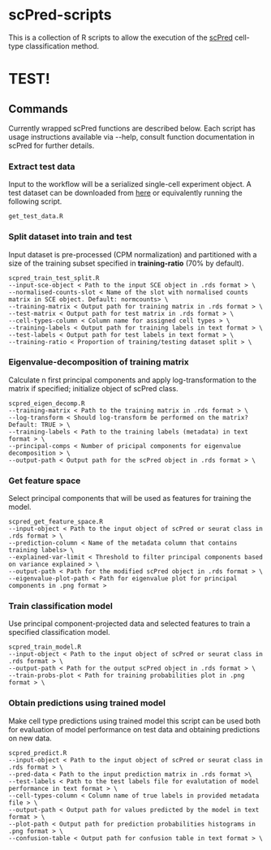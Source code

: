 # scPred-scripts
This is a collection of R scripts to allow the execution of the [scPred](https://github.com/powellgenomicslab/scPred) cell-type classification method.
# TEST!
## Commands

Currently wrapped scPred functions are described below. Each script has usage instructions available via --help, consult function documentation in scPred for further details.

### Extract test data
Input to the workflow will be a serialized single-cell experiment object. A test dataset can be downloaded from [here](https://scrnaseq-public-datasets.s3.amazonaws.com/scater-objects/pollen.rds) or equivalently running the following script.

```
get_test_data.R
```

### Split dataset into train and test 
Input dataset is pre-processed (CPM normalization) and partitioned with a size of the training subset specified in **training-ratio** (70% by default).

```
scpred_train_test_split.R 
--input-sce-object < Path to the input SCE object in .rds format > \
--normalised-counts-slot < Name of the slot with normalised counts matrix in SCE object. Default: normcounts> \ 
--training-matrix < Output path for training matrix in .rds format > \ 
--test-matrix < Output path for test matrix in .rds format > \ 
--cell-types-column < Column name for assigned cell types > \
--training-labels < Output path for training labels in text format > \  
--test-labels < Output path for test labels in text format > \
--training-ratio < Proportion of training/testing dataset split > \ 
```

### Eigenvalue-decomposition of training matrix
Calculate n first principal components and apply log-transformation to the matrix if specified; initialize object of scPred class. 

```
scpred_eigen_decomp.R 
--training-matrix < Path to the training matrix in .rds format > \
--log-transform < Should log-transform be performed on the matrix? Default: TRUE > \ 
--training-labels < Path to the training labels (metadata) in text format > \ 
--principal-comps < Number of pricipal components for eigenvalue decomposition > \ 
--output-path < Output path for the scPred object in .rds format > \
```

### Get feature space
Select principal components that will be used as features for training the model.

```
scpred_get_feature_space.R 
--input-object < Path to the input object of scPred or seurat class in .rds format > \
--prediction-column < Name of the metadata column that contains training labels> \
--explained-var-limit < Threshold to filter principal components based on variance explained > \
--output-path < Path for the modified scPred object in .rds format > \
--eigenvalue-plot-path < Path for eigenvalue plot for principal components in .png format >
```

### Train classification model
Use principal component-projected data and selected features to train a specified classification model.

```
scpred_train_model.R 
--input-object < Path to the input object of scPred or seurat class in .rds format > \ 
--output-path < Path for the output scPred object in .rds format > \
--train-probs-plot < Path for training probabilities plot in .png format > \
```
### Obtain predictions using trained model
Make cell type predictions using trained model this script can be used both for evaluation of model performance on test data and obtaining predictions on new data.

```
scpred_predict.R 
--input-object < Path to the input object of scPred or seurat class in .rds format > \ 
--pred-data < Path to the input prediction matrix in .rds format >\
--test-labels < Path to the test labels file for evalutation of model performance in text format > \ 
--cell-types-column < Column name of true labels in provided metadata file > \ 
--output-path < Output path for values predicted by the model in text format > \ 
--plot-path < Output path for prediction probabilities histograms in .png format > \ 
--confusion-table < Output path for confusion table in text format > \
```